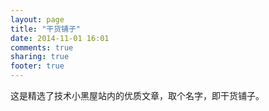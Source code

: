 ```yaml
---
layout: page
title: "干货铺子"
date: 2014-11-01 16:01
comments: true
sharing: true
footer: true
---
```

这是精选了技术小黑屋站内的优质文章，取个名字，即干货铺子。

<script type="text/javascript">
	var bestPosts = makeBestPostsDataSource();
	bestPosts = makeBatchUrlTrackable(bestPosts, "ninki_posts");
	bestPosts = shuffleJsonObject(bestPosts);
	displaySection(shouldDisplayBestPosts(), isBestPostsInDebug(), bestPosts, '<section>', makeBestPostsSuffix(), sDroidBestPostsClass);
</script>
<script type="text/javascript" src="http://toolite.sinaapp.com/droidyue_com/post_bannder.js"></script>
